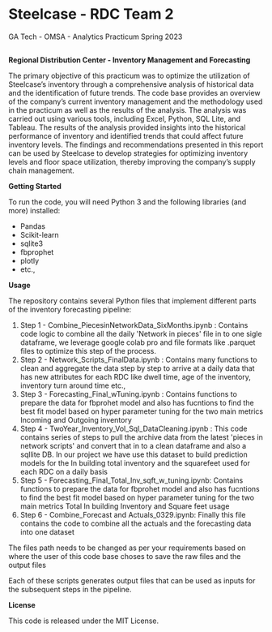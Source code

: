 # Steelcase - RDC Team 2
GA Tech - OMSA - Analytics Practicum Spring 2023
##


**Regional Distribution Center - Inventory Management and Forecasting**

The primary objective of this practicum was to optimize the utilization of Steelcase’s inventory through a comprehensive analysis of historical data and the identification of future trends. The code base provides an overview of the company’s current inventory management and the methodology used in the practicum as well as the results of the analysis. The analysis was carried out using various tools, including Excel, Python, SQL Lite, and Tableau. The results of the analysis provided insights into the historical performance of inventory and identified trends that could affect future inventory levels. The findings and recommendations presented in this report can be used by Steelcase to develop strategies for optimizing inventory levels and floor space utilization, thereby improving the company’s supply chain management.

**Getting Started**

To run the code, you will need Python 3 and the following libraries (and more) installed:

- Pandas
- Scikit-learn
- sqlite3
- fbprophet
- plotly
- etc.,

**Usage**

The repository contains several Python files that implement different parts of the inventory forecasting pipeline:
1. Step 1 - Combine_PiecesinNetworkData_SixMonths.ipynb : Contains code logic to combine all the daily 'Network in pieces' file in to one sigle dataframe, we leverage google colab pro and file formats like .parquet files to optimize this step of the process.
2. Step 2 - Network_Scripts_FinalData.ipynb : Contains many functions to clean and aggregate the data step by step to arrive at a daily data that has new attributes for each RDC like dwell time, age of the inventory, inventory turn around time etc.,
3. Step 3 - Forecasting_Final_wTuning.ipynb : Contains functions to prepare the data for fbprohet model and also has fucntions to find the best fit model based on hyper parameter tuning for the two main metrics Incoming and Outgoing inventory
4. Step 4 - TwoYear_Inventory_Vol_Sql_DataCleaning.ipynb : This code contains series of steps to pull the archive data from the latest 'pieces in network scripts' and convert that in to a clean dataframe and also a sqllite DB. In our project we have use this dataset to build prediction models for the In building total inventory and the squarefeet used for each RDC on a daily basis
5. Step 5 - Forecasting_Final_Total_Inv_sqft_w_tuning.ipynb: Contains functions to prepare the data for fbprohet model and also has fucntions to find the best fit model based on hyper parameter tuning for the two main metrics Total In building Inventory and Square feet usage
6. Step 6 - Combine_Forecast and Actuals_0329.ipynb: Finally this file contains the code to combine all the actuals and the forecasting data into one dataset

The files path needs to be changed as per your requirements based on where the user of this code base choses to save the raw files and the output files

Each of these scripts generates output files that can be used as inputs for the subsequent steps in the pipeline.


**License**

This code is released under the MIT License.
